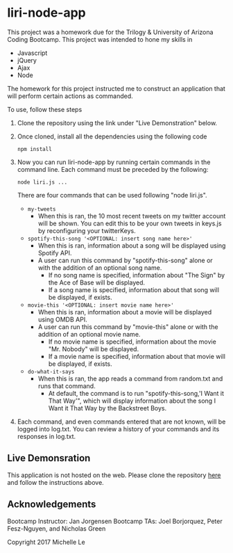 # liri-node-app
This project was a homework due for the Trilogy & University of Arizona Coding Bootcamp. This project was intended to hone my skills in
 * Javascript
 * jQuery
 * Ajax
 * Node


The homework for this project instructed me to construct an application that will perform certain actions as commanded.

To use, follow these steps
 1. Clone the repository using the link under "Live Demonstration" below.
 2. Once cloned, install all the dependencies using the following code
    ```
    npm install
    ```
 3. Now you can run liri-node-app by running certain commands in the command line. Each command must be preceded by the following:
    ```
    node liri.js ...
    ```
    There are four commands that can be used following "node liri.js".
    * `my-tweets`
        * When this is ran, the 10 most recent tweets on my twitter account will be shown. You can edit this to be your own tweets in keys.js by reconfiguring your twitterKeys.
    * `spotify-this-song '<OPTIONAL: insert song name here>'`
        * When this is ran, information about a song will be displayed using Spotify API.
        * A user can run this command by "spotify-this-song" alone or with the addition of an optional song name.
            * If no song name is specified, information about "The Sign" by the Ace of Base will be displayed. 
            * If a song name is specified, information about that song will be displayed, if exists.
    * `movie-this '<OPTIONAL: insert movie name here>'`
        * When this is ran, information about a movie will be displayed using OMDB API.
        * A user can run this command by "movie-this" alone or with the addition of an optional movie name.
            * If no movie name is specified, information about the movie "Mr. Nobody" will be displayed.
            * If a movie name is specified, information about that movie will be displayed, if exists.
    * `do-what-it-says`
        * When this is ran, the app reads a command from random.txt and runs that command.
            * At default, the command is to run "spotify-this-song,'I Want it That Way'", which will display information about the song I Want it That Way by the Backstreet Boys.

 4. Each command, and even commands entered that are not known, will be logged into log.txt. You can review a history of your commands and its responses in log.txt.

## Live Demonsration
This application is not hosted on the web. Please clone the repository [here](https://github.com/michellele994/liri-node-app) and follow the instructions above.

## Acknowledgements
Bootcamp Instructor: Jan Jorgensen
Bootcamp TAs: Joel Borjorquez, Peter Fesz-Nguyen, and Nicholas Green

Copyright 2017 Michelle Le